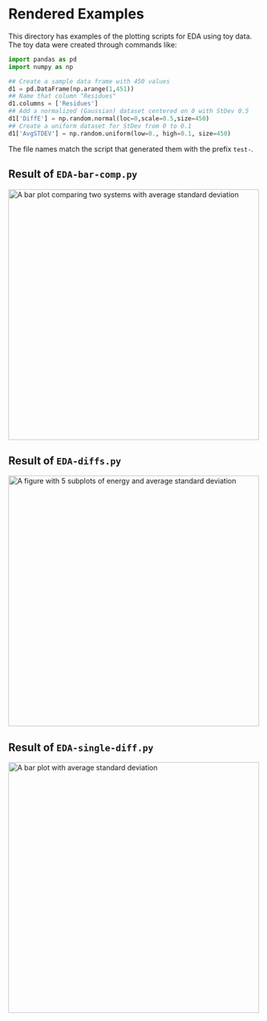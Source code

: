 # Rendered Examples

This directory has examples of the plotting scripts for EDA using toy data.
The toy data were created through commands like:
```python
import pandas as pd
import numpy as np

## Create a sample data frame with 450 values
d1 = pd.DataFrame(np.arange(1,451))
## Name that column "Residues"
d1.columns = ['Residues']
## Add a normalized (Gaussian) dataset centered on 0 with StDev 0.5
d1['DiffE'] = np.random.normal(loc=0,scale=0.5,size=450)
## Create a uniform dataset for StDev from 0 to 0.1
d1['AvgSTDEV'] = np.random.uniform(low=0., high=0.1, size=450)
```

The file names match the script that generated them with the prefix `test-`.

## Result of `EDA-bar-comp.py`
<img src="https://raw.github.com/emleddin/research-scripts/main/amber-analysis/EDA/rendered-examples/test-EDA-bar-comp.png?raw=true" alt="A bar plot comparing two systems with average standard deviation" width="500"/>

## Result of `EDA-diffs.py`
<img src="https://raw.github.com/emleddin/research-scripts/main/amber-analysis/EDA/rendered-examples/test-EDA-diffs.png?raw=true" alt="A figure with 5 subplots of energy and average standard deviation" width="500"/>

## Result of `EDA-single-diff.py`
<img src="https://raw.github.com/emleddin/research-scripts/main/amber-analysis/EDA/rendered-examples/test-EDA-single-diff.png?raw=true" alt="A bar plot with average standard deviation" width="500"/>
